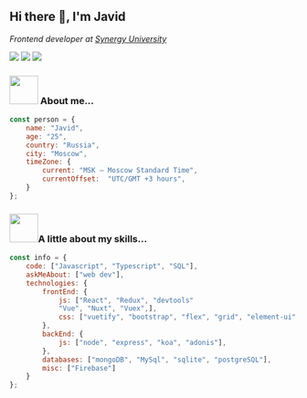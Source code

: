 ## Hi there 👋, I'm Javid

<p>

<em>Frontend developer at <a href="https://synergy.university/">Synergy University</a></em>
    
[<img src="https://img.shields.io/badge/linkedin-%230077B5.svg?&style=for-the-badge&logo=linkedin&logoColor=white" />](https://www.linkedin.com/in/javid-alimli/)
[<img src = "https://img.shields.io/badge/instagram-%23E4405F.svg?&style=for-the-badge&logo=instagram&logoColor=white">](https://www.instagram.com/_javedius/)
[<img src="https://img.shields.io/badge/facebook-%231877F2.svg?&style=for-the-badge&logo=facebook&logoColor=white" />](https://www.facebook.com/javid.gazhiev/) 

</p>

### <img src="https://media.giphy.com/media/WUlplcMpOCEmTGBtBW/giphy.gif" width="50"> About me...  

```javascript
const person = {
    name: "Javid",
    age: "25",
    country: "Russia",
    city: "Moscow",
    timeZone: {
        current: "MSK — Moscow Standard Time",
        currentOffset:	"UTC/GMT +3 hours",
    }
};
```

### <img src="https://media.giphy.com/media/VgCDAzcKvsR6OM0uWg/giphy.gif" width="50">A little about my skills...  

```javascript
const info = {
    code: ["Javascript", "Typescript", "SQL"],
    askMeAbout: ["web dev"],
    technologies: {
        frontEnd: {
            js: ["React", "Redux", "devtools"
            "Vue", "Nuxt", "Vuex",],
            css: ["vuetify", "bootstrap", "flex", "grid", "element-ui", "ant"],
        },
        backEnd: {
            js: ["node", "express", "koa", "adonis"],
        },
        databases: ["mongoDB", "MySql", "sqlite", "postgreSQL"],
        misc: ["Firebase"]
    }
};
```
